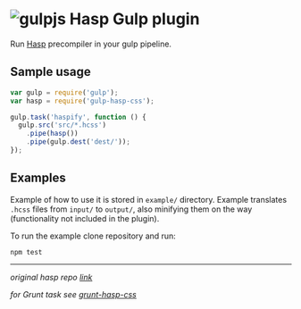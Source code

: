 # ![gulpjs](https://avatars0.githubusercontent.com/u/6200624?v=3&s=40) Hasp Gulp plugin

Run [Hasp](https://github.com/djanowski/hasp) precompiler in your gulp pipeline.

## Sample usage

```js
var gulp = require('gulp');
var hasp = require('gulp-hasp-css');

gulp.task('haspify', function () {
  gulp.src('src/*.hcss')
    .pipe(hasp())
    .pipe(gulp.dest('dest/'));
});

```

## Examples

Example of how to use it is stored in `example/` directory. Example translates `.hcss` files from `input/` to `output/`, also minifying them on the way (functionality not included in the plugin).

To run the example clone repository and run:

```shell
npm test
```

___
*original hasp repo [link](https://github.com/djanowski/hasp)*

*for Grunt task see [grunt-hasp-css](https://www.npmjs.com/package/grunt-hasp-css)*
